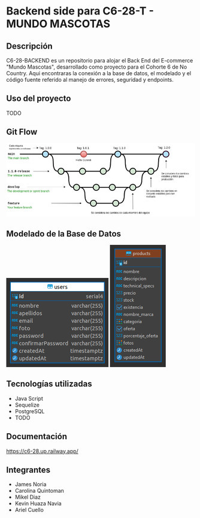 # Backend side para C6-28-T - MUNDO MASCOTAS

## Descripción

C6-28-BACKEND es un repositorio para alojar el Back End del E-commerce "Mundo Mascotas", desarrollado como proyecto para el Cohorte 6 de No Country. Aqui encontraras la conexión a la base de datos, el modelado y el código fuente referido al manejo de errores, seguridad y endpoints.

## Uso del proyecto

TODO

## Git Flow

![](./assets/gitflow2-c6.jpg)

## Modelado de la Base de Datos

![](./assets/db-model.png)
![](./assets/db-model-products.png)

## Tecnologías utilizadas

- Java Script
- Sequelize
- PostgreSQL
- TODO

## Documentación

https://c6-28.up.railway.app/

## Integrantes

- James Noria
- Carolina Quintoman
- Mikel Diaz
- Kevin Huaza Navia
- Ariel Cuello
